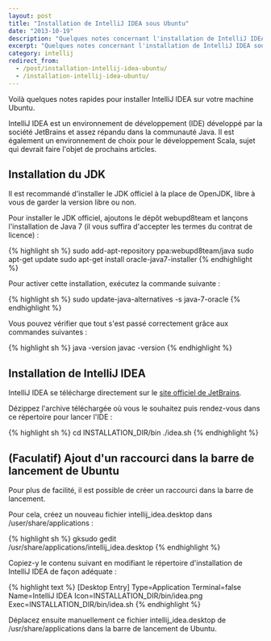 ```yaml
---
layout: post
title: "Installation de IntelliJ IDEA sous Ubuntu"
date: "2013-10-19"
description: "Quelques notes concernant l'installation de IntelliJ IDEA sous Ubuntu : installation du JDK, de l'IDE et ajout d'un raccourci dans la barre de lancement de Unity."
excerpt: "Quelques notes concernant l'installation de IntelliJ IDEA sous Ubuntu : installation du JDK, de l'IDE et ajout d'un raccourci dans la barre de lancement."
category: intellij
redirect_from:
  - /post/installation-intellij-idea-ubuntu/
  - /installation-intellij-idea-ubuntu/
---
```


Voilà quelques notes rapides pour installer IntelliJ IDEA sur votre machine Ubuntu.

IntelliJ IDEA est un environnement de développement (IDE) développé par la société JetBrains et assez répandu dans la communauté Java. Il est également un environnement de choix pour le développement Scala, sujet qui devrait faire l'objet de prochains articles.

## Installation du JDK

Il est recommandé d'installer le JDK officiel à la place de OpenJDK, libre à vous de garder la version libre ou non.

Pour installer le JDK officiel, ajoutons le dépôt webupd8team et lançons l'installation de Java 7 (il vous suffira d'accepter les termes du contrat de licence) :

{% highlight sh %}
sudo add-apt-repository ppa:webupd8team/java
sudo apt-get update
sudo apt-get install oracle-java7-installer
{% endhighlight %}

Pour activer cette installation, exécutez la commande suivante :

{% highlight sh %}
sudo update-java-alternatives -s java-7-oracle
{% endhighlight %}

Vous pouvez vérifier que tout s'est passé correctement grâce aux commandes suivantes :

{% highlight sh %}
java -version
javac -version
{% endhighlight %}

## Installation de IntelliJ IDEA

IntelliJ IDEA se télécharge directement sur le [site officiel de JetBrains](http://www.jetbrains.com/idea/download/ "Téléchargement de IntelliJ IDEA").

Dézippez l'archive téléchargée où vous le souhaitez puis rendez-vous dans ce répertoire pour lancer l'IDE :

{% highlight sh %}
cd INSTALLATION_DIR/bin
./idea.sh
{% endhighlight %}

## (Faculatif) Ajout d'un raccourci dans la barre de lancement de Ubuntu

Pour plus de facilité, il est possible de créer un raccourci dans la barre de lancement.

Pour cela, créez un nouveau fichier intellij_idea.desktop dans /user/share/applications :

{% highlight sh %}
gksudo gedit /usr/share/applications/intellij_idea.desktop
{% endhighlight %}

Copiez-y le contenu suivant en modifiant le répertoire d'installation de IntelliJ IDEA de façon adéquate :

{% highlight text %}
[Desktop Entry]
Type=Application
Terminal=false
Name=IntelliJ IDEA
Icon=INSTALLATION_DIR/bin/idea.png
Exec=INSTALLATION_DIR/bin/idea.sh
{% endhighlight %}

Déplacez ensuite manuellement ce fichier intellij_idea.desktop de /usr/share/applications dans la barre de lancement de Ubuntu.
